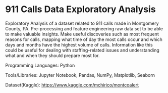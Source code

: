 # 911 Calls Data Exploratory Analysis

Exploratory Analysis of a dataset related to 911 calls made in Montgomery County, PA.
Pre-processing and feature engineering raw data set to be able to make valuable insights.
Make useful discoveries such as most frequent reasons for calls, mapping what time of day the most calls 
occur and which days and months have the highest volume of calls. Information like this could be useful for 
dealing with staffing-related issues and understanding what and when they should prepare most for.


Programming Languages: Python

Tools/Libraries: Jupyter Notebook, Pandas, NumPy, Matplotlib, Seaborn

Dataset(Kaggle): https://www.kaggle.com/mchirico/montcoalert
